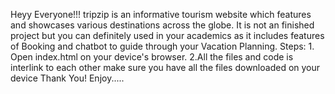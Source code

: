 Heyy Everyone!!! tripzip is an informative tourism website which features and showcases various destinations across the globe. It is not an finished project but you can definitely used in your academics as it includes features of Booking and chatbot to guide through your Vacation Planning. 
Steps: 1. Open index.html on your device's browser. 2.All the files and code is interlink to each other make sure you have all the files downloaded on your device
Thank You! Enjoy.....
